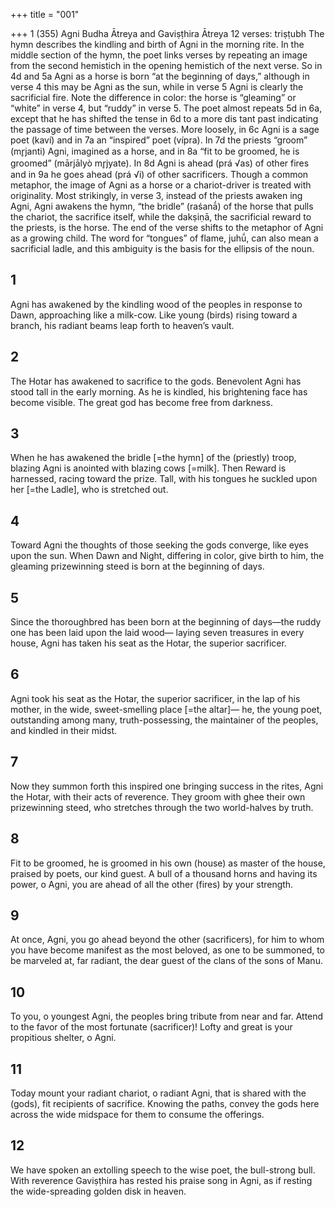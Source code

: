 +++
title = "001"

+++
1 (355)
Agni
Budha Ātreya and Gaviṣṭhira Ātreya
12 verses: triṣṭubh
The hymn describes the kindling and birth of Agni in the morning rite. In the  middle section of the hymn, the poet links verses by repeating an image from the  second hemistich in the opening hemistich of the next verse. So in 4d and 5a Agni  as a horse is born “at the beginning of days,” although in verse 4 this may be Agni  as the sun, while in verse 5 Agni is clearly the sacrificial fire. Note the difference in  color: the horse is “gleaming” or “white” in verse 4, but “ruddy” in verse 5. The  poet almost repeats 5d in 6a, except that he has shifted the tense in 6d to a more dis
tant past indicating the passage of time between the verses. More loosely, in 6c Agni  is a sage poet (kaví) and in 7a an “inspired” poet (vípra). In 7d the priests “groom”  (mr̥janti) Agni, imagined as a horse, and in 8a “fit to be groomed, he is groomed”  (mārjālyò mr̥jyate). In 8d Agni is ahead (prá √as) of other fires and in 9a he goes  ahead (prá √i) of other sacrificers. Though a common metaphor, the image of Agni as a horse or a chariot-driver  is treated with originality. Most strikingly, in verse 3, instead of the priests awaken ing Agni, Agni awakens the hymn, “the bridle” (raśanā́) of the horse that pulls the  chariot, the sacrifice itself, while the dakṣiṇā, the sacrificial reward to the priests, is  the horse. The end of the verse shifts to the metaphor of Agni as a growing child.  The word for “tongues” of flame, juhū́, can also mean a sacrificial ladle, and this  ambiguity is the basis for the ellipsis of the noun.
## 1
Agni has awakened by the kindling wood of the peoples in response to  Dawn, approaching like a milk-cow.
Like young (birds) rising toward a branch, his radiant beams leap forth  to heaven’s vault.
## 2
The Hotar has awakened to sacrifice to the gods. Benevolent Agni has  stood tall in the early morning.
As he is kindled, his brightening face has become visible. The great god  has become free from darkness.
## 3
When he has awakened the bridle [=the hymn] of the (priestly) troop,  blazing Agni is anointed with blazing cows [=milk].
Then Reward is harnessed, racing toward the prize. Tall, with his tongues  he suckled upon her [=the Ladle], who is stretched out.
## 4
Toward Agni the thoughts of those seeking the gods converge, like eyes  upon the sun.
When Dawn and Night, differing in color, give birth to him, the
gleaming prizewinning steed is born at the beginning of days.
## 5
Since the thoroughbred has been born at the beginning of days—the  ruddy one has been laid upon the laid wood—
laying seven treasures in every house, Agni has taken his seat as the  Hotar, the superior sacrificer.
## 6
Agni took his seat as the Hotar, the superior sacrificer, in the lap of his  mother, in the wide, sweet-smelling place [=the altar]—
he, the young poet, outstanding among many, truth-possessing, the  maintainer of the peoples, and kindled in their midst.
## 7
Now they summon forth this inspired one bringing success in the rites,  Agni the Hotar, with their acts of reverence.
They groom with ghee their own prizewinning steed, who stretches
through the two world-halves by truth.
## 8
Fit to be groomed, he is groomed in his own (house) as master of the  house, praised by poets, our kind guest.
A bull of a thousand horns and having its power, o Agni, you are ahead  of all the other (fires) by your strength.
## 9
At once, Agni, you go ahead beyond the other (sacrificers), for him to  whom you have become manifest as the most beloved,
as one to be summoned, to be marveled at, far radiant, the dear guest of  the clans of the sons of Manu.

## 10
To you, o youngest Agni, the peoples bring tribute from near and far. Attend to the favor of the most fortunate (sacrificer)! Lofty and great is  your propitious shelter, o Agni.
## 11
Today mount your radiant chariot, o radiant Agni, that is shared with  the (gods), fit recipients of sacrifice.
Knowing the paths, convey the gods here across the wide midspace for  them to consume the offerings.
## 12
We have spoken an extolling speech to the wise poet, the
bull-strong bull.
With reverence Gaviṣṭhira has rested his praise song in Agni, as if
resting the wide-spreading golden disk in heaven.